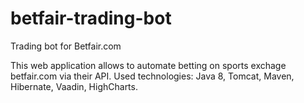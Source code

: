 # betfair-trading-bot
Trading bot for Betfair.com

This web application allows to automate betting on sports exchage betfair.com via their API.
Used technologies: Java 8, Tomcat, Maven, Hibernate, Vaadin, HighCharts.
